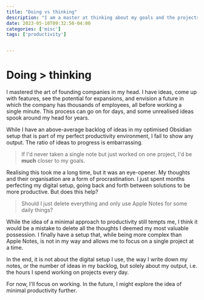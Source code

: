 ```yaml
---
title: "Doing vs thinking"
description: "I am a master at thinking about my goals and the projects I will pursue, just to then never take a single step. Is a minimal productivity setup the real solution?"
date: 2023-05-10T09:32:50-04:00
categories: ['misc']
tags: ['productivity']


---
```


# Doing > thinking

I mastered the art of founding companies in my head. I have ideas, come up with features, see the potential for expansions, and envision a future in which the company has thousands of employees, all before working a single minute. This process can go on for days, and some unrealised ideas spook around my head for years. 

While I have an above-average backlog of ideas in my optimised Obsidian setup that is part of my perfect productivity environment, I fail to show any output. The ratio of ideas to progress is embarrassing.

>  If I'd never taken a single note but just worked on one project, I'd be **much** closer to my goals.

Realising this took me a long time, but it was an eye-opener. My thoughts and their organisation are a form of procrastination. I just spent months perfecting my digital setup, going back and forth between solutions to be more productive. But does this help?

> Should I just delete everything and only use Apple Notes for some daily things?

While the idea of a minimal approach to productivity still tempts me, I think it would be a mistake to delete all the thoughts I deemed my most valuable possession. I finally have a setup that, while being more complex than Apple Notes, is not in my way and allows me to focus on a single project at a time.

In the end, it is not about the digital setup I use, the way I write down my notes, or the number of ideas in my backlog, but solely about my output, i.e. the hours I spend working on projects every day.

For now, I'll focus on working. In the future, I might explore the idea of minimal productivity further.